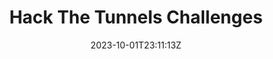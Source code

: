 ---
title: "Hack The Tunnels Challenges"
date: 2023-10-01T23:11:13Z
draft: false
url: "/hackthetunnels/2024-2025/challenges"
layout: hack_the_tunnels_challenges
preview: "images/event_posters/2023-2024/hack_the_tunnels.jpg"
---